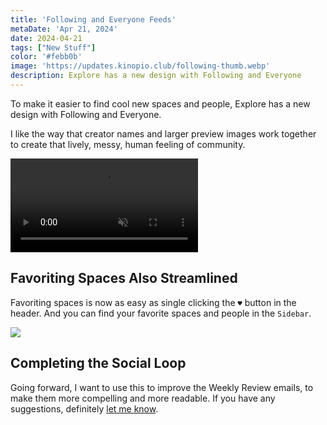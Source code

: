 ```yaml
---
title: 'Following and Everyone Feeds'
metaDate: 'Apr 21, 2024'
date: 2024-04-21
tags: ["New Stuff"]
color: '#febb0b'
image: 'https://updates.kinopio.club/following-thumb.webp'
description: Explore has a new design with Following and Everyone
---
```


To make it easier to find cool new spaces and people, Explore has a new design with Following and Everyone.

I like the way that creator names and larger preview images work together to create that lively, messy, human feeling of community.

<p>
<video class="" autoplay loop muted playsinline>
  <source src="https://updates.kinopio.club/following.mp4">
</video>
</p>

## Favoriting Spaces Also Streamlined

Favoriting spaces is now as easy as single clicking the `♥` button in the header. And you can find your favorite spaces and people in the `Sidebar`.

<img src="https://updates.kinopio.club/following-sidebar-favorites.webp" class="narrow">

## Completing the Social Loop

Going forward, I want to use this to improve the Weekly Review emails, to make them more compelling and more readable. If you have any suggestions, definitely [let me know](mailto:hi@kinopio.club).

